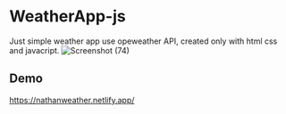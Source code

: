 # WeatherApp-js
Just simple weather app use opeweather API, created only with html css and javacript. 
![Screenshot (74)](https://user-images.githubusercontent.com/102292312/179645141-c0516671-aeba-449b-9483-231da4b292cb.png)
## Demo
https://nathanweather.netlify.app/
